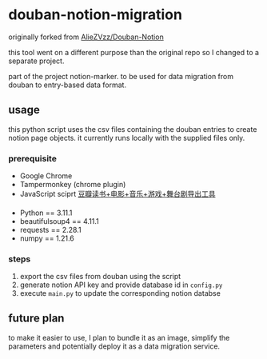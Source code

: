 # douban-notion-migration

originally forked from [AlieZVzz/Douban-Notion](https://github.com/AlieZVzz/Douban-Notion)

this tool went on a different purpose than the original repo so I changed to a separate project.

part of the project notion-marker. to be used for data migration from douban to entry-based data format.

## usage

this python script uses the csv files containing the douban entries to create notion page objects. it currently runs locally with the supplied files only.

### prerequisite
- Google Chrome
- Tampermonkey (chrome plugin)
- JavaScript sciprt [豆瓣读书+电影+音乐+游戏+舞台剧导出工具](https://greasyfork.org/zh-CN/scripts/420999-豆瓣读书-电影-音乐-游戏-舞台剧导出工具)
####
- Python == 3.11.1
- beautifulsoup4 == 4.11.1
- requests == 2.28.1
- numpy == 1.21.6
### steps
1. export the csv files from douban using the script
2. generate notion API key and provide database id in `config.py`
3. execute `main.py` to update the corresponding notion databse 

## future plan
to make it easier to use, I plan to bundle it as an image, simplify the parameters and potentially deploy it as a data migration service.